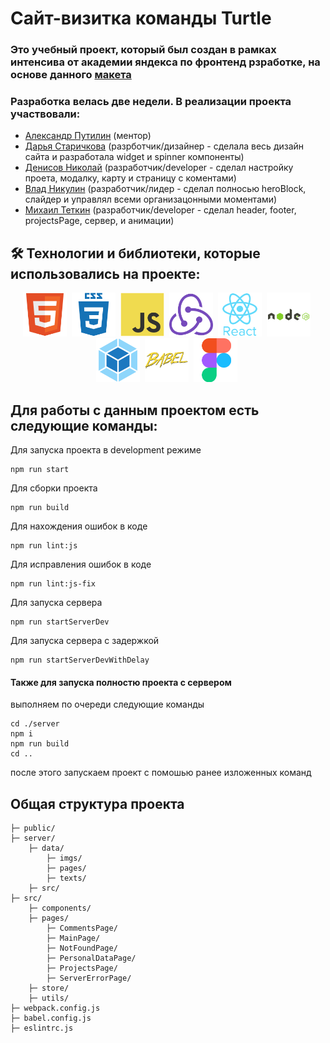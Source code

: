 # Сайт-визитка команды Turtle

### Это учебный проект, который был создан в рамках интенсива от академии яндекса по фронтенд рзработке, на основе данного [макета](https://www.figma.com/file/mQUwCKwMvcJVOqo3Ep21OU/%D0%A1%D0%B0%D0%B9%D1%82-%D0%B2%D0%B8%D0%B7%D0%B8%D1%82%D0%BA%D0%B0-%D0%B2%D0%B5%D0%B1-%D1%81%D1%82%D1%83%D0%B4%D0%B8%D0%B8-(%D0%BF%D1%80%D0%BE%D0%B5%D0%BA%D1%82-%D0%B4%D0%BB%D1%8F-%D0%AF%D0%BD%D0%B4%D0%B5%D0%BA%D1%81%D0%B0)?node-id=0%3A1&t=LE1KF4u7OULHTjxM-1)
### Разработка велась две недели. В реализации проекта участвовали:
- [Александр Путилин](https://github.com/F0biYA) (ментор)
- [Дарья Старичкова](https://github.com/dstarichkova) (разрботчик/дизайнер - сделала весь дизайн сайта и разработала widget и spinner компоненты)
- [Денисов Николай](https://github.com/Lapxi010) (разработчик/developer - сделал настройку проета, модалку, карту и страницу с коментами)
- [Влад Никулин](https://github.com/Flasck) (разработчик/лидер - сделал полносью heroBlock, слайдер и управлял всеми организацонными моментами)
- [Михаил Теткин](https://github.com/MixelTe) (разработчик/developer - сделал header, footer, projectsPage, сервер, и анимации)

## :hammer_and_wrench: Технологии и библиотеки, которые использовались на проекте:
<div  align=center>
    <img src="https://github.com/devicons/devicon/blob/master/icons/html5/html5-original.svg" title="HTML5" alt="HTML" width="70" height="70"/>&nbsp;
    <img src="https://github.com/devicons/devicon/blob/master/icons/css3/css3-plain-wordmark.svg"  title="CSS3" alt="CSS" width="70" height="70"/>&nbsp;
    <img src="https://github.com/devicons/devicon/blob/master/icons/javascript/javascript-original.svg" title="JavaScript" alt="JavaScript" width="70" height="70"/>&nbsp;
    <img src="https://github.com/devicons/devicon/blob/master/icons/redux/redux-original.svg" title="React" alt="React" width="70" height="70"/>&nbsp;
    <img src="https://github.com/devicons/devicon/blob/master/icons/react/react-original-wordmark.svg" title="React" alt="React" width="70" height="70"/>&nbsp;
    <img src="https://github.com/devicons/devicon/blob/master/icons/nodejs/nodejs-original-wordmark.svg" title="NodeJS" alt="NodeJS" width="70" height="70"/>&nbsp;
    <img src="https://github.com/devicons/devicon/blob/master/icons/webpack/webpack-original.svg" alt="Webpack" title="Webpack" width="70px" height="70px">&nbsp;
    <img src="https://github.com/devicons/devicon/blob/master/icons/babel/babel-original.svg" alt="Babel" title="Babel" width="70px" height="70px">&nbsp;
    <img src="https://github.com/devicons/devicon/blob/master/icons/figma/figma-original.svg" title="Figma" alt="Figma" width="70" height="70"/>&nbsp;
</div>

## Для работы с данным проектом есть следующие команды:

Для запуска проекта в development режиме
```
npm run start
```
Для сборки проекта
```
npm run build
```
Для нахождения ошибок в коде 
```
npm run lint:js
```
Для исправления ошибок в коде
```
npm run lint:js-fix
```
Для запуска сервера
```
npm run startServerDev
```
Для запуска сервера с задержкой
```
npm run startServerDevWithDelay
```
#### Также для запуска полностю проекта с сервером
выполняем по очереди следующие команды
```
cd ./server
npm i
npm run build
cd ..
```
после этого запускаем проект с помошью ранее изложенных команд


## Общая структура проекта

    ├─ public/              
    ├─ server/ 
        ├─ data/  
            ├─ imgs/
            ├─ pages/
            ├─ texts/
        ├─ src/
    ├─ src/
        ├─ components/        
        ├─ pages/        
            ├─ CommentsPage/
            ├─ MainPage/
            ├─ NotFoundPage/
            ├─ PersonalDataPage/
            ├─ ProjectsPage/
            ├─ ServerErrorPage/
        ├─ store/   
        ├─ utils/    
    ├─ webpack.config.js    
    ├─ babel.config.js
    ├─ eslintrc.js



